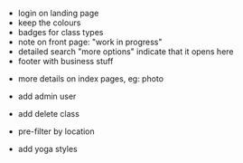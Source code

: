 <!-- * feedback to developer about bugs, link in navbar (contact info enough) -->
* login on landing page
* keep the colours
* badges for class types
* note on front page: "work in progress"
* detailed search "more options" indicate that it opens here
* footer with business stuff
<!-- * group navigation -->
* more details on index pages, eg: photo
* add admin user
* add delete class 

* pre-filter by location
* add yoga styles